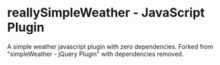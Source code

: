 # reallySimpleWeather - JavaScript Plugin

A simple weather javascript plugin with zero dependencies. Forked from "simpleWeather - jQuery Plugin" with dependencies removed.